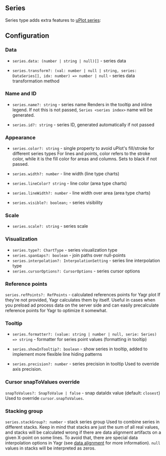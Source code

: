 ## Series

Series type adds extra features to [uPlot series](https://github.com/leeoniya/uplot/blob/f099796c4e7b659cfd22c668bbb919aa3cbd84c8/dist/uplot.d.ts#l777):

## Configuration

### Data

-   `series.data: (number | string | null)[]` - series data

-   `series.transform?: (val: number | null | string, series: DataSeries[], idx: number) => number | null` - series data transformation method

### Name and ID

-   `series.name?: string` - series name Renders in the tooltip and inline legend. If not this is not passed, `Series <series index>` name will be generated.

-   `series.id?: string` - series ID, generated automatically if not passed

### Appearance

-   `series.color?: string` - single property to avoid uPlot's fill/stroke for different series types For lines and points, color refers to the stroke color, while it is the fill color for areas and columns. Sets to black if not passed.

-   `series.width?: number` - line width (line type charts)

-   `series.lineColor? string` - line color (area type charts)

-   `series.lineWidth?: number` - line width over area (area type charts)

-   `series.visible?: boolean;` - series visibility

### Scale

-   `series.scale?: string` - series scale

### Visualization

-   `series.type?: ChartType` - series visualization type
-   `series.spanGaps?: boolean` - join paths over null-points
-   `series.interpolation?: InterpolationSetting` - series line interpolation type
-   `series.cursorOptions?: CursorOptions` - series cursor options

### Reference points

`series.refPoints?: RefPoints` - calculated references points for Yagr plot If they're not provided, Yagr calculates them by itself. Useful in cases when you preload ad process data on the server side and can easily precalculate reference points for Yagr to optimize it somewhat.

### Tooltip

-   `series.formatter?: (value: string | number | null, serie: Series) => string` - formatter for series point values (formatting in tooltip)

-   `series.showInTooltip?: boolean` - show series in tooltip, added to implement more flexible line hiding patterns

-   `series.precision?: number` - series precision in tooltip Used to override axis precision.

### Cursor snapToValues override

`snapToValues?: SnapToValue | false` - snap dataIdx value (default: `closest`) Used to override `cursor.snapToValues`.

### Stacking group

`series.stackGroup?: number` - stack series group Used to combine series in different stacks. Keep in mind that stacks are just the sum of all real values, and stacks will be calculated wrong if there are data alignment artifacts on a given X-point on some lines. To avoid that, there are special data interpolation options in Yagr (see [data alignment](./data-processing.md) for more information). `null` values in stacks will be interpreted as zeros.
